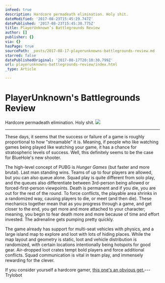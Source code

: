 ```yaml
---
inFeed: true
description: Hardcore permadeath elimination. Holy shit.
dateModified: '2017-08-23T15:45:29.747Z'
datePublished: '2017-08-23T15:45:30.775Z'
title: PlayerUnknown’s Battlegrounds Review
author: []
publisher: {}
via: {}
hasPage: true
sourcePath: _posts/2017-08-17-playerunknowns-battlegrounds-review.md
starred: false
datePublishedOriginal: '2017-08-17T20:10:30.799Z'
url: playerunknowns-battlegrounds-review/index.html
_type: Article

---
```

# PlayerUnknown's Battlegrounds Review

Hardcore permadeath elimination. Holy shit.
![](https://the-grid-user-content.s3-us-west-2.amazonaws.com/9c3e5e02-c153-4418-b2a7-fe3b77d3dd37.jpg)

---

These days, it seems that the success or failure of a game is roughly proportional to how "streamable" it is. Meaning, if people who like watching games being played like watching your game, it has a chance for stratospheric levels of success. Well, this definitely seems to be the case for BlueHole's new shooter.

The high-level concept of PUBG is _Hunger Games_ (but faster and more brutal). Last man standing wins. Teams of up to four players are allowed, but you can also queue alone. Squad play is quite different from solo play, and the queues also differentiate between 3rd-person being allowed or forced-first-person viewpoints. Death is permanent and if you die, you are out for the rest of the round. To force conflicts, the playable area shrinks in a randomized way, causing players to die, or meet (and then die). These mechanics together mean that as you progress through a game, and get closer to the end, you get more and more attached to your character; meaning, you begin to fear death more and more because of time and effort invested. The adrenaline gets pumping pretty quickly.

The game already has support for multi-seat vehicles with physics, and a large island map to explore and loot with lots of hiding places. While the map layout and geometry is static, loot and vehicle distribution is randomized, with certain locations intentionally being hotspots for good gear. Air-dropped loot crates tempt bold players and force additional conflicts. Squad communication is vital in team play, and immensely rewarding for the clever.

If you consider yourself a hardcore gamer, [this one's an obvious get.][0]--- Trylobot

[0]: http://buy.battlegroundsgame.com/